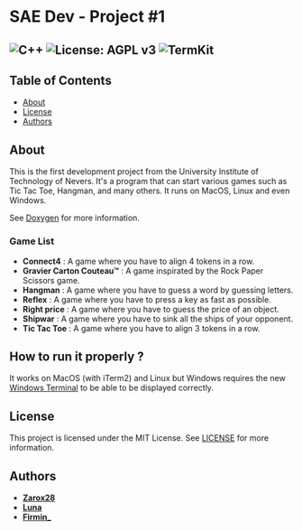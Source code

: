 # SAE Dev - Project #1

![C++](https://img.shields.io/badge/c++-%2300599C.svg?style=for-the-badge&logo=c%2B%2B&logoColor=white)
![License: AGPL v3](https://img.shields.io/badge/License-AGPL_v3-blue.svg?style=for-the-badge)
![TermKit](https://img.shields.io/badge/TermKit-pink?style=for-the-badge)
---

## Table of Contents

- [About](#about)
- [License](#license)
- [Authors](#authors)

## About

This is the first development project from the University Institute of Technology of Nevers. It's a program that can start various games such as Tic Tac Toe, Hangman, and many others. It runs on MacOS, Linux and even Windows.

See [Doxygen](docs/html/index.html) for more information.

### Game List

- **Connect4** : A game where you have to align 4 tokens in a row.
- **Gravier Carton Couteau™** : A game inspirated by the Rock Paper Scissors game.
- **Hangman** : A game where you have to guess a word by guessing letters.
- **Reflex** : A game where you have to press a key as fast as possible.
- **Right price** : A game where you have to guess the price of an object.
- **Shipwar** : A game where you have to sink all the ships of your opponent.
- **Tic Tac Toe** : A game where you have to align 3 tokens in a row.

## How to run it properly ?

It works on MacOS (with iTerm2) and Linux but Windows requires the new [Windows Terminal](https://github.com/microsoft/terminal) to be able to be displayed correctly.

## License

This project is licensed under the MIT License. See [LICENSE](LICENSE) for more information.

## Authors

- [**Zarox28**](https://github.com/Zarox28)
- [**Luna**](https://github.com/0x454d505459)
- [**Firmin_**](https://github.com/firminsurgithub)
